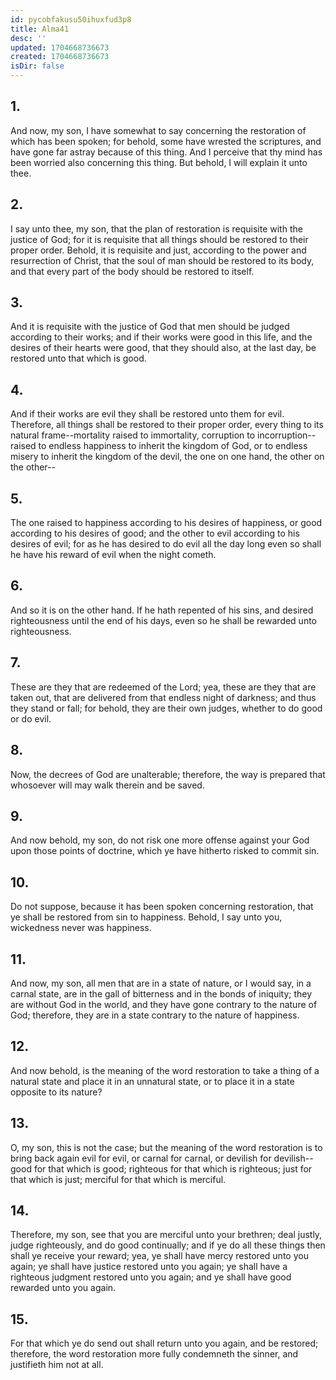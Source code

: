 ```yaml
---
id: pycobfakusu50ihuxfud3p8
title: Alma41
desc: ''
updated: 1704668736673
created: 1704668736673
isDir: false
---
```

## 1.
And now, my son, I have somewhat to say concerning the restoration of which has been spoken; for behold, some have wrested the scriptures, and have gone far astray because of this thing. And I perceive that thy mind has been worried also concerning this thing. But behold, I will explain it unto thee.
## 2.
I say unto thee, my son, that the plan of restoration is requisite with the justice of God; for it is requisite that all things should be restored to their proper order. Behold, it is requisite and just, according to the power and resurrection of Christ, that the soul of man should be restored to its body, and that every part of the body should be restored to itself.
## 3.
And it is requisite with the justice of God that men should be judged according to their works; and if their works were good in this life, and the desires of their hearts were good, that they should also, at the last day, be restored unto that which is good.
## 4.
And if their works are evil they shall be restored unto them for evil. Therefore, all things shall be restored to their proper order, every thing to its natural frame--mortality raised to immortality, corruption to incorruption--raised to endless happiness to inherit the kingdom of God, or to endless misery to inherit the kingdom of the devil, the one on one hand, the other on the other--
## 5.
The one raised to happiness according to his desires of happiness, or good according to his desires of good; and the other to evil according to his desires of evil; for as he has desired to do evil all the day long even so shall he have his reward of evil when the night cometh.
## 6.
And so it is on the other hand. If he hath repented of his sins, and desired righteousness until the end of his days, even so he shall be rewarded unto righteousness.
## 7.
These are they that are redeemed of the Lord; yea, these are they that are taken out, that are delivered from that endless night of darkness; and thus they stand or fall; for behold, they are their own judges, whether to do good or do evil.
## 8.
Now, the decrees of God are unalterable; therefore, the way is prepared that whosoever will may walk therein and be saved.
## 9.
And now behold, my son, do not risk one more offense against your God upon those points of doctrine, which ye have hitherto risked to commit sin.
## 10.
Do not suppose, because it has been spoken concerning restoration, that ye shall be restored from sin to happiness. Behold, I say unto you, wickedness never was happiness.
## 11.
And now, my son, all men that are in a state of nature, or I would say, in a carnal state, are in the gall of bitterness and in the bonds of iniquity; they are without God in the world, and they have gone contrary to the nature of God; therefore, they are in a state contrary to the nature of happiness.
## 12.
And now behold, is the meaning of the word restoration to take a thing of a natural state and place it in an unnatural state, or to place it in a state opposite to its nature?
## 13.
O, my son, this is not the case; but the meaning of the word restoration is to bring back again evil for evil, or carnal for carnal, or devilish for devilish--good for that which is good; righteous for that which is righteous; just for that which is just; merciful for that which is merciful.
## 14.
Therefore, my son, see that you are merciful unto your brethren; deal justly, judge righteously, and do good continually; and if ye do all these things then shall ye receive your reward; yea, ye shall have mercy restored unto you again; ye shall have justice restored unto you again; ye shall have a righteous judgment restored unto you again; and ye shall have good rewarded unto you again.
## 15.
For that which ye do send out shall return unto you again, and be restored; therefore, the word restoration more fully condemneth the sinner, and justifieth him not at all.
